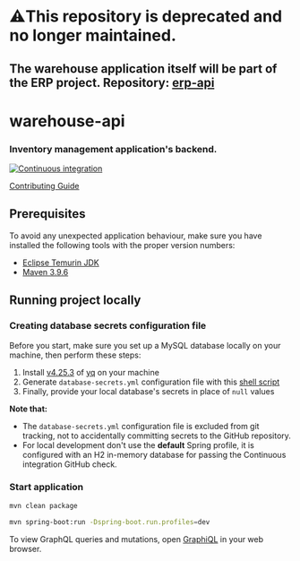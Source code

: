 ⚠️This repository is deprecated and no longer maintained.
==========================================================
The warehouse application itself will be part of the ERP project. Repository: [erp-api](https://github.com/Netsurfclub/erp-api)
-------------------------------------------------------------------------------------------------------------------------------

warehouse-api
=============

### Inventory management application's backend.

[![Continuous integration](https://github.com/Netsurfclub/warehouse-api/actions/workflows/build.yml/badge.svg)](https://github.com/Netsurfclub/warehouse-api/actions/workflows/build.yml)

[Contributing Guide](.github/CONTRIBUTING.md)

Prerequisites
-------------

To avoid any unexpected application behaviour, make sure you have installed the following tools with the proper version numbers:

- [Eclipse Temurin JDK](https://adoptium.net/temurin/releases)
- [Maven 3.9.6](https://maven.apache.org/download.cgi)

Running project locally
-----------------------

### Creating database secrets configuration file

Before you start, make sure you set up a MySQL database locally on your machine, then perform these steps:

1. Install [v4.25.3](https://github.com/mikefarah/yq/releases/tag/v4.25.3) of [yq](https://github.com/mikefarah/yq) on your machine
2. Generate `database-secrets.yml` configuration file with this [shell script](./generate-database-secrets-file.sh)
3. Finally, provide your local database's secrets in place of `null` values

**Note that:**

- The `database-secrets.yml` configuration file is excluded from git tracking, not to accidentally committing secrets to the GitHub repository.
- For local development don't use the **default** Spring profile, it is configured with an H2 in-memory database for passing the Continuous integration GitHub check.

### Start application

```bash
mvn clean package

mvn spring-boot:run -Dspring-boot.run.profiles=dev
```

To view GraphQL queries and mutations, open [GraphiQL](http://localhost:8080/graphiql) in your web browser.

